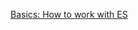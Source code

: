 
[Basics: How to work with ES](https://medium.com/@animeshblog/elasticsearch-the-beginners-cookbook-1cf30f98218)





















